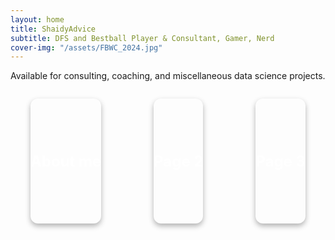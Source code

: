 ```yaml
---
layout: home
title: ShaidyAdvice
subtitle: DFS and Bestball Player & Consultant, Gamer, Nerd
cover-img: "/assets/FBWC_2024.jpg"
---
```



Available for consulting, coaching, and miscellaneous data science projects.

<div style="display: flex; justify-content: space-around; gap: 20px; flex-wrap: wrap;">

  <a href="aboutme.html" 
     style="flex: 1 1 250px; height: 200px; 
            background-image: url('/assets/headshot.jpg'); 
            background-size: cover; background-position: center; 
            display: flex; align-items: center; justify-content: center; 
            color: white; font-size: 24px; font-weight: bold; 
            text-decoration: none; border-radius: 12px; 
            box-shadow: 0 4px 8px rgba(0,0,0,0.3);">
    About me
  </a>

  <a href="page2.html" 
     style="flex: 1 1 250px; height: 200px; 
            background-image: url('assets/images/image2.jpg'); 
            background-size: cover; background-position: center; 
            display: flex; align-items: center; justify-content: center; 
            color: white; font-size: 24px; font-weight: bold; 
            text-decoration: none; border-radius: 12px; 
            box-shadow: 0 4px 8px rgba(0,0,0,0.3);">
    Page 2
  </a>

  <a href="page3.html" 
     style="flex: 1 1 250px; height: 200px; 
            background-image: url('assets/images/image3.jpg'); 
            background-size: cover; background-position: center; 
            display: flex; align-items: center; justify-content: center; 
            color: white; font-size: 24px; font-weight: bold; 
            text-decoration: none; border-radius: 12px; 
            box-shadow: 0 4px 8px rgba(0,0,0,0.3);">
    Page 3
  </a>

</div>

